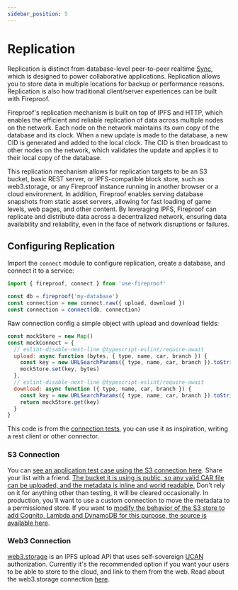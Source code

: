 ```yaml
---
sidebar_position: 5
---
```


# Replication

Replication is distinct from database-level peer-to-peer realtime [Sync](./sync), which is designed to power collaborative applications. Replication allows you to store data in multiple locations for backup or performance reasons. Replication is also how traditional client/server experiences can be built with Fireproof.

Fireproof's replication mechanism is built on top of IPFS and HTTP, which enables the efficient and reliable replication of data across multiple nodes on the network. Each node on the network maintains its own copy of the database and its clock. When a new update is made to the database, a new CID is generated and added to the local clock. The CID is then broadcast to other nodes on the network, which validates the update and applies it to their local copy of the database.

This replication mechanism allows for replication targets to be an S3 bucket, basic REST server, or IPFS-compatible block store, such as web3.storage, or any Fireproof instance running in another browser or a cloud environment. In addition, Fireproof enables serving database snapshots from static asset servers, allowing for fast loading of game levels, web pages, and other content. By leveraging IPFS, Fireproof can replicate and distribute data across a decentralized network, ensuring data availability and reliability, even in the face of network disruptions or failures.

## Configuring Replication

Import the `connect` module to configure replication, create a database, and connect it to a service:

```js
import { fireproof, connect } from 'use-fireproof'

const db = fireproof('my-database')
const connection = new connect.raw({ upload, download })
const connection = connect(db, connection)
```

Raw connection config a simple object with upload and download fields:

```js
const mockStore = new Map()
const mockConnect = {
  // eslint-disable-next-line @typescript-eslint/require-await
  upload: async function (bytes, { type, name, car, branch }) {
    const key = new URLSearchParams({ type, name, car, branch }).toString()
    mockStore.set(key, bytes)
  },
  // eslint-disable-next-line @typescript-eslint/require-await
  download: async function ({ type, name, car, branch }) {
    const key = new URLSearchParams({ type, name, car, branch }).toString()
    return mockStore.get(key)
  }
}
```

This code is from the [connection tests](https://github.com/fireproof-storage/fireproof/blob/main/packages/fireproof/src/connect.ts), you can use it as inspiration, writing a rest client or other connector.

### S3 Connection

You can [see an application test case using the S3 connection here](https://fireproof.storage/s3up-test.html?list=replication). Share your list with a friend. [The bucket it is using is public, so any valid CAR file can be uploaded, and the metadata is inline and world readable.](https://github.com/fireproof-storage/fireproof/blob/main/packages/fireproof/test/www/todo.html#L19) Don't rely on it for anything other than testing, it will be cleared occasionally. In production, you'll want to use a custom connection to move the metadata to a permissioned store. If you want to [modify the behavior of the S3 store to add Cognito, Lambda and DynamoDB for this purpose, the source is available here](https://github.com/fireproof-storage/valid-cid-s3-bucket/blob/cars/getSignedURL/app.ts#L101).

### Web3 Connection

[web3.storage](https://web3.storage) is an IPFS upload API that uses self-sovereign [UCAN](https://ucan.xyz) authorization. Currently it's the recommended option if you want your users to be able to store to the cloud, and link to them from the web. Read about the web3.storage connection [here](./docs/connect).